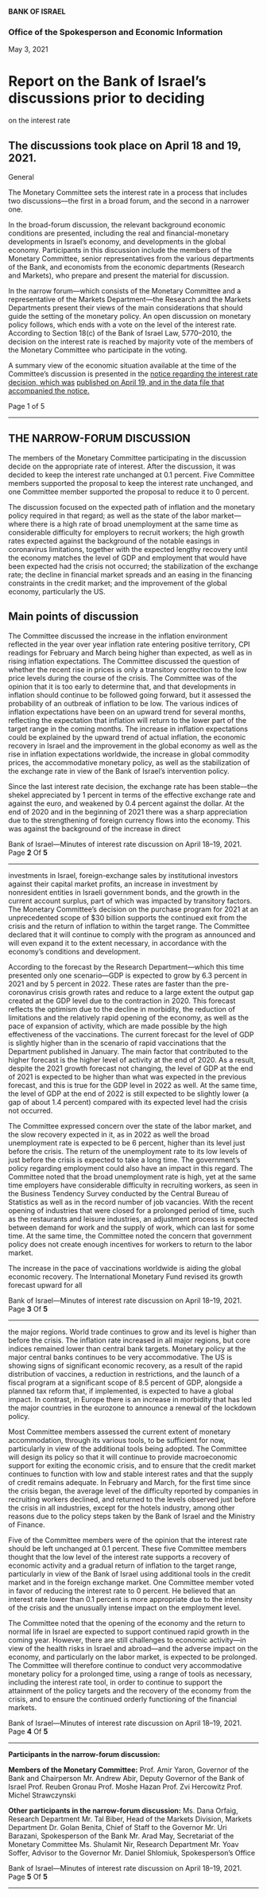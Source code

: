 **BANK OF ISRAEL**

### Office of the Spokesperson and Economic Information

May 3, 2021

# Report on the Bank of Israel’s discussions prior to deciding
 on the interest rate

## The discussions took place on April 18 and 19, 2021.

 General

The Monetary Committee sets the interest rate in a process that includes two
discussions––the first in a broad forum, and the second in a narrower one.

In the broad-forum discussion, the relevant background economic conditions are
presented, including the real and financial-monetary developments in Israel’s economy,
and developments in the global economy. Participants in this discussion include the
members of the Monetary Committee, senior representatives from the various
departments of the Bank, and economists from the economic departments (Research
and Markets), who prepare and present the material for discussion.

In the narrow forum—which consists of the Monetary Committee and a representative
of the Markets Department—the Research and the Markets Departments present their
views of the main considerations that should guide the setting of the monetary policy.
An open discussion on monetary policy follows, which ends with a vote on the level of
the interest rate. According to Section 18(c) of the Bank of Israel Law, 5770–2010, the
decision on the interest rate is reached by majority vote of the members of the Monetary
Committee who participate in the voting.

A summary view of the economic situation available at the time of the Committee’s
discussion is presented in the [notice regarding the interest rate decision, which was](https://www.boi.org.il/en/NewsAndPublications/PressReleases/Pages/19-04-21.aspx)
[published on April 19, and in the data file that accompanied the notice.](https://www.boi.org.il/en/NewsAndPublications/PressReleases/Documents/English%20data%20file%2019.4.21.pptx)

Page 1 of 5


-----

## THE NARROW-FORUM DISCUSSION

The members of the Monetary Committee participating in the discussion decide on the
appropriate rate of interest. After the discussion, it was decided to keep the interest rate
unchanged at 0.1 percent. Five Committee members supported the proposal to keep the
interest rate unchanged, and one Committee member supported the proposal to reduce
it to 0 percent.

The discussion focused on the expected path of inflation and the monetary policy
required in that regard; as well as the state of the labor market—where there is a high
rate of broad unemployment at the same time as considerable difficulty for employers
to recruit workers; the high growth rates expected against the background of the notable
easings in coronavirus limitations, together with the expected lengthy recovery until the
economy matches the level of GDP and employment that would have been expected
had the crisis not occurred; the stabilization of the exchange rate; the decline in financial
market spreads and an easing in the financing constraints in the credit market; and the
improvement of the global economy, particularly the US.

## Main points of discussion

The Committee discussed the increase in the inflation environment reflected in the year
over year inflation rate entering positive territory, CPI readings for February and March
being higher than expected, as well as in rising inflation expectations. The Committee
discussed the question of whether the recent rise in prices is only a transitory correction
to the low price levels during the course of the crisis. The Committee was of the opinion
that it is too early to determine that, and that developments in inflation should continue
to be followed going forward, but it assessed the probability of an outbreak of inflation
to be low. The various indices of inflation expectations have been on an upward trend
for several months, reflecting the expectation that inflation will return to the lower part
of the target range in the coming months. The increase in inflation expectations could
be explained by the upward trend of actual inflation, the economic recovery in Israel
and the improvement in the global economy as well as the rise in inflation expectations
worldwide, the increase in global commodity prices, the accommodative monetary
policy, as well as the stabilization of the exchange rate in view of the Bank of Israel’s
intervention policy.

Since the last interest rate decision, the exchange rate has been stable—the shekel
appreciated by 1 percent in terms of the effective exchange rate and against the euro,
and weakened by 0.4 percent against the dollar. At the end of 2020 and in the beginning
of 2021 there was a sharp appreciation due to the strengthening of foreign currency
flows into the economy. This was against the background of the increase in direct

Bank of Israel—Minutes of interest rate discussion on April 18–19, 2021. Page **2** Of **5**


-----

investments in Israel, foreign-exchange sales by institutional investors against their
capital market profits, an increase in investment by nonresident entities in Israeli
government bonds, and the growth in the current account surplus, part of which was
impacted by transitory factors. The Monetary Committee’s decision on the purchase
program for 2021 at an unprecedented scope of $30 billion supports the continued exit
from the crisis and the return of inflation to within the target range. The Committee
declared that it will continue to comply with the program as announced and will even
expand it to the extent necessary, in accordance with the economy’s conditions and
development.

According to the forecast by the Research Department—which this time presented only
one scenario—GDP is expected to grow by 6.3 percent in 2021 and by 5 percent in
2022. These rates are faster than the pre-coronavirus crisis growth rates and reduce to
a large extent the output gap created at the GDP level due to the contraction in 2020.
This forecast reflects the optimism due to the decline in morbidity, the reduction of
limitations and the relatively rapid opening of the economy, as well as the pace of
expansion of activity, which are made possible by the high effectiveness of the
vaccinations. The current forecast for the level of GDP is slightly higher than in the
scenario of rapid vaccinations that the Department published in January. The main
factor that contributed to the higher forecast is the higher level of activity at the end of
2020. As a result, despite the 2021 growth forecast not changing, the level of GDP at
the end of 2021 is expected to be higher than what was expected in the previous forecast,
and this is true for the GDP level in 2022 as well. At the same time, the level of GDP
at the end of 2022 is still expected to be slightly lower (a gap of about 1.4 percent)
compared with its expected level had the crisis not occurred.

The Committee expressed concern over the state of the labor market, and the slow
recovery expected in it, as in 2022 as well the broad unemployment rate is expected to
be 6 percent, higher than its level just before the crisis. The return of the unemployment
rate to its low levels of just before the crisis is expected to take a long time. The
government’s policy regarding employment could also have an impact in this regard.
The Committee noted that the broad unemployment rate is high, yet at the same time
employers have considerable difficulty in recruiting workers, as seen in the Business
Tendency Survey conducted by the Central Bureau of Statistics as well as in the record
number of job vacancies. With the recent opening of industries that were closed for a
prolonged period of time, such as the restaurants and leisure industries, an adjustment
process is expected between demand for work and the supply of work, which can last
for some time. At the same time, the Committee noted the concern that government
policy does not create enough incentives for workers to return to the labor market.

The increase in the pace of vaccinations worldwide is aiding the global economic
recovery. The International Monetary Fund revised its growth forecast upward for all

Bank of Israel—Minutes of interest rate discussion on April 18–19, 2021. Page **3** Of **5**


-----

the major regions. World trade continues to grow and its level is higher than before the
crisis. The inflation rate increased in all major regions, but core indices remained lower
than central bank targets. Monetary policy at the major central banks continues to be
very accommodative. The US is showing signs of significant economic recovery, as a
result of the rapid distribution of vaccines, a reduction in restrictions, and the launch of
a fiscal program at a significant scope of 8.5 percent of GDP, alongside a planned tax
reform that, if implemented, is expected to have a global impact. In contrast, in Europe
there is an increase in morbidity that has led the major countries in the eurozone to
announce a renewal of the lockdown policy.

Most Committee members assessed the current extent of monetary accommodation,
through its various tools, to be sufficient for now, particularly in view of the additional
tools being adopted. The Committee will design its policy so that it will continue to
provide macroeconomic support for exiting the economic crisis, and to ensure that the
credit market continues to function with low and stable interest rates and that the supply
of credit remains adequate. In February and March, for the first time since the crisis
began, the average level of the difficulty reported by companies in recruiting workers
declined, and returned to the levels observed just before the crisis in all industries,
except for the hotels industry, among other reasons due to the policy steps taken by the
Bank of Israel and the Ministry of Finance.

Five of the Committee members were of the opinion that the interest rate should be left
unchanged at 0.1 percent. These five Committee members thought that the low level of
the interest rate supports a recovery of economic activity and a gradual return of
inflation to the target range, particularly in view of the Bank of Israel using additional
tools in the credit market and in the foreign exchange market. One Committee member
voted in favor of reducing the interest rate to 0 percent. He believed that an interest rate
lower than 0.1 percent is more appropriate due to the intensity of the crisis and the
unusually intense impact on the employment level.

The Committee noted that the opening of the economy and the return to normal life in
Israel are expected to support continued rapid growth in the coming year. However,
there are still challenges to economic activity—in view of the health risks in Israel and
abroad—and the adverse impact on the economy, and particularly on the labor market,
is expected to be prolonged. The Committee will therefore continue to conduct very
accommodative monetary policy for a prolonged time, using a range of tools as
necessary, including the interest rate tool, in order to continue to support the attainment
of the policy targets and the recovery of the economy from the crisis, and to ensure the
continued orderly functioning of the financial markets.

Bank of Israel—Minutes of interest rate discussion on April 18–19, 2021. Page **4** Of **5**


-----

**Participants in the narrow-forum discussion:**

**Members of the Monetary Committee:**
Prof. Amir Yaron, Governor of the Bank and Chairperson
Mr. Andrew Abir, Deputy Governor of the Bank of Israel
Prof. Reuben Gronau
Prof. Moshe Hazan
Prof. Zvi Hercowitz
Prof. Michel Strawczynski

**Other participants in the narrow-forum discussion:**
Ms. Dana Orfaig, Research Department
Mr. Tal Biber, Head of the Markets Division, Markets Department
Dr. Golan Benita, Chief of Staff to the Governor
Mr. Uri Barazani, Spokesperson of the Bank
Mr. Arad May, Secretariat of the Monetary Committee
Ms. Shulamit Nir, Research Department
Mr. Yoav Soffer, Advisor to the Governor
Mr. Daniel Shlomiuk, Spokesperson’s Office

Bank of Israel—Minutes of interest rate discussion on April 18–19, 2021. Page **5** Of **5**


-----

